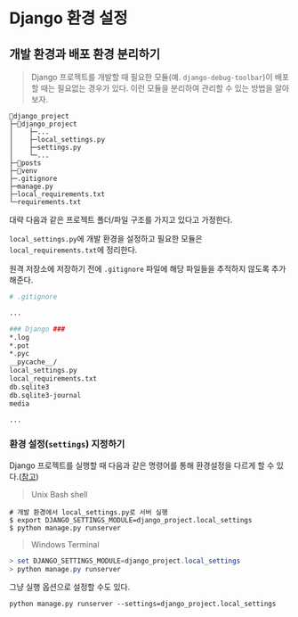 # Django 환경 설정



## 개발 환경과 배포 환경 분리하기

> Django 프로젝트를 개발할 때 필요한 모듈(예. `django-debug-toolbar`)이 배포할 때는 필요없는 경우가 있다. 이런 모듈을 분리하여 관리할 수 있는 방법을 알아보자.

```
📁django_project
├─📁django_project
│    ├─...
│    ├─local_settings.py
│    ├─settings.py
│    └─...
├─📁posts
├─📁venv
├─.gitignore
├─manage.py
├─local_requirements.txt
└─requirements.txt
```

대략 다음과 같은 프로젝트 폴더/파일 구조를 가지고 있다고 가정한다.

`local_settings.py`에 개발 환경을 설정하고 필요한 모듈은 `local_requirements.txt`에 정리한다.

원격 저장소에 저장하기 전에 `.gitignore` 파일에 해당 파일들을 추적하지 않도록 추가해준다.

```bash
# .gitignore

...

### Django ###
*.log
*.pot
*.pyc
__pycache__/
local_settings.py
local_requirements.txt
db.sqlite3
db.sqlite3-journal
media

...
```

### 환경 설정(`settings`) 지정하기

Django 프로젝트를 실행할 때 다음과 같은 명령어를 통해 환경설정을 다르게 할 수 있다.([참고](https://docs.djangoproject.com/en/2.2/topics/settings/#envvar-DJANGO_SETTINGS_MODULE))

> Unix Bash shell

```shell
# 개발 환경에서 local_settings.py로 서버 실행
$ export DJANGO_SETTINGS_MODULE=django_project.local_settings
$ python manage.py runserver
```

> Windows Terminal

```powershell
> set DJANGO_SETTINGS_MODULE=django_project.local_settings
> python manage.py runserver
```

그냥 실행 옵션으로 설정할 수도 있다.

```shell
python manage.py runserver --settings=django_project.local_settings
```

